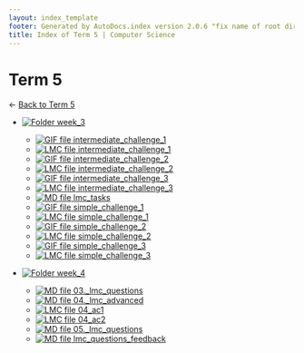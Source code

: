 ```yaml
---
layout: index_template
footer: Generated by AutoDocs.index version 2.0.6 "fix name of root directory" ⓒ Starwort, 2020
title: Index of Term 5 | Computer Science
---
```


# Term 5

← [Back to Term 5](..)

- [![Folder](https://starwort.github.io/computer-science/icon-folder.png) week_3](Paper_1/lmc/wfh/term_5/week_3)
  - [![GIF file](https://img.icons8.com/windows/512/4a90e2/image-document.png) intermediate_challenge_1](Paper_1/lmc/wfh/term_5/week_3/intermediate_challenge_1.gif)
  - [![LMC file](https://starwort.github.io/computer-science/icon-lmc.png) intermediate_challenge_1](Paper_1/lmc/wfh/term_5/week_3/intermediate_challenge_1.lmc)
  - [![GIF file](https://img.icons8.com/windows/512/4a90e2/image-document.png) intermediate_challenge_2](Paper_1/lmc/wfh/term_5/week_3/intermediate_challenge_2.gif)
  - [![LMC file](https://starwort.github.io/computer-science/icon-lmc.png) intermediate_challenge_2](Paper_1/lmc/wfh/term_5/week_3/intermediate_challenge_2.lmc)
  - [![GIF file](https://img.icons8.com/windows/512/4a90e2/image-document.png) intermediate_challenge_3](Paper_1/lmc/wfh/term_5/week_3/intermediate_challenge_3.gif)
  - [![LMC file](https://starwort.github.io/computer-science/icon-lmc.png) intermediate_challenge_3](Paper_1/lmc/wfh/term_5/week_3/intermediate_challenge_3.lmc)
  - [![MD file](https://img.icons8.com/windows/512/4a90e2/regular-document.png) lmc_tasks](Paper_1/lmc/wfh/term_5/week_3/lmc_tasks.md)
  - [![GIF file](https://img.icons8.com/windows/512/4a90e2/image-document.png) simple_challenge_1](Paper_1/lmc/wfh/term_5/week_3/simple_challenge_1.gif)
  - [![LMC file](https://starwort.github.io/computer-science/icon-lmc.png) simple_challenge_1](Paper_1/lmc/wfh/term_5/week_3/simple_challenge_1.lmc)
  - [![GIF file](https://img.icons8.com/windows/512/4a90e2/image-document.png) simple_challenge_2](Paper_1/lmc/wfh/term_5/week_3/simple_challenge_2.gif)
  - [![LMC file](https://starwort.github.io/computer-science/icon-lmc.png) simple_challenge_2](Paper_1/lmc/wfh/term_5/week_3/simple_challenge_2.lmc)
  - [![GIF file](https://img.icons8.com/windows/512/4a90e2/image-document.png) simple_challenge_3](Paper_1/lmc/wfh/term_5/week_3/simple_challenge_3.gif)
  - [![LMC file](https://starwort.github.io/computer-science/icon-lmc.png) simple_challenge_3](Paper_1/lmc/wfh/term_5/week_3/simple_challenge_3.lmc)

- [![Folder](https://starwort.github.io/computer-science/icon-folder.png) week_4](Paper_1/lmc/wfh/term_5/week_4)
  - [![MD file](https://img.icons8.com/windows/512/4a90e2/regular-document.png) 03._lmc_questions](Paper_1/lmc/wfh/term_5/week_4/03._lmc_questions.md)
  - [![MD file](https://img.icons8.com/windows/512/4a90e2/regular-document.png) 04._lmc_advanced](Paper_1/lmc/wfh/term_5/week_4/04._lmc_advanced.md)
  - [![LMC file](https://starwort.github.io/computer-science/icon-lmc.png) 04_ac1](Paper_1/lmc/wfh/term_5/week_4/04_ac1.lmc)
  - [![LMC file](https://starwort.github.io/computer-science/icon-lmc.png) 04_ac2](Paper_1/lmc/wfh/term_5/week_4/04_ac2.lmc)
  - [![MD file](https://img.icons8.com/windows/512/4a90e2/regular-document.png) 05._lmc_questions](Paper_1/lmc/wfh/term_5/week_4/05._lmc_questions.md)
  - [![MD file](https://img.icons8.com/windows/512/4a90e2/regular-document.png) lmc_questions_feedback](Paper_1/lmc/wfh/term_5/week_4/lmc_questions_feedback.md)

